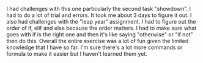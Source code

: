 I had challenges with this one particularly the second task "showdown". I had to do a lot of trial and errors. It took me about 3 days to figure it out.
I also had challenges with the "leap year" assignment. I had to figure out the order of if, elif and else because the order matters.
I had to make sure what goes with if is the right one and then it's like saying "otherwise" or "if not" then do this.
Overall the entire exercise was a lot of fun given the limited knowledge that I have so far.
I'm sure there's a lot more commands or formula to make it easier but I haven't learned them yet.
